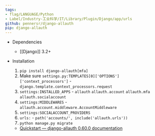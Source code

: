 ```yaml
---
tags:
- flag/LANGUAGE/Python
- Label/Industry-工业科学/IT/Library/Plugin/Django/app/urls
github: pennersr/django-allauth
pip: django-allauth
---
```


- Dependencies
    - [[Django]] 3.2+

- Installation
    1. `pip install django-allauth[mfa]`
    2. Make sure `settings.py:TEMPLATES[0]['OPTIONS']['context_processors']` - `django.template.context_processors.request`
    3. `settings:INSTALLED_APPS` - `allauth` `allauth.account` `allauth.mfa` `allauth.socialaccount`
    4. `settings:MIDDLEWARES` - `allauth.account.middleware.AccountMiddleware`
    5. `settings:SOCIALACCOUNT_PROVIDERS`
    6. `urls:` - `path('accounts/', include('allauth.urls'))`
    7. `python manage.py migrate`
    - [Quickstart — django-allauth 0.60.0 documentation](https://docs.allauth.org/en/latest/installation/quickstart.html)
